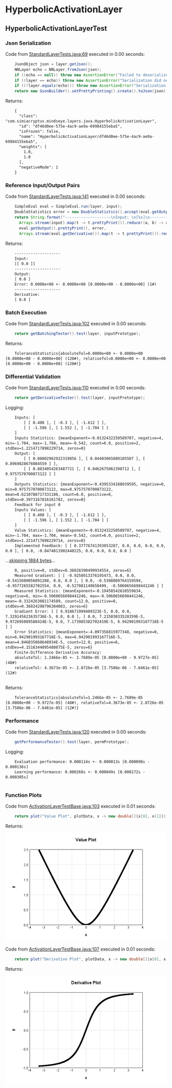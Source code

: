 # HyperbolicActivationLayer
## HyperbolicActivationLayerTest
### Json Serialization
Code from [StandardLayerTests.java:69](../../../../../../../src/main/java/com/simiacryptus/mindseye/test/StandardLayerTests.java#L69) executed in 0.00 seconds: 
```java
    JsonObject json = layer.getJson();
    NNLayer echo = NNLayer.fromJson(json);
    if ((echo == null)) throw new AssertionError("Failed to deserialize");
    if ((layer == echo)) throw new AssertionError("Serialization did not copy");
    if ((!layer.equals(echo))) throw new AssertionError("Serialization not equal");
    return new GsonBuilder().setPrettyPrinting().create().toJson(json);
```

Returns: 

```
    {
      "class": "com.simiacryptus.mindseye.layers.java.HyperbolicActivationLayer",
      "id": "df46d0ee-575e-4ac9-ae9a-69984155eba5",
      "isFrozen": false,
      "name": "HyperbolicActivationLayer/df46d0ee-575e-4ac9-ae9a-69984155eba5",
      "weights": [
        1.0,
        1.0
      ],
      "negativeMode": 1
    }
```



### Reference Input/Output Pairs
Code from [StandardLayerTests.java:141](../../../../../../../src/main/java/com/simiacryptus/mindseye/test/StandardLayerTests.java#L141) executed in 0.00 seconds: 
```java
    SimpleEval eval = SimpleEval.run(layer, input);
    DoubleStatistics error = new DoubleStatistics().accept(eval.getOutput().add(output.scale(-1)).getData());
    return String.format("--------------------\nInput: \n[%s]\n--------------------\nOutput: \n%s\nError: %s\n--------------------\nDerivative: \n%s",
      Arrays.stream(input).map(t -> t.prettyPrint()).reduce((a, b) -> a + ",\n" + b).get(),
      eval.getOutput().prettyPrint(), error,
      Arrays.stream(eval.getDerivative()).map(t -> t.prettyPrint()).reduce((a, b) -> a + ",\n" + b).get());
```

Returns: 

```
    --------------------
    Input: 
    [[ 0.0 ]]
    --------------------
    Output: 
    [ 0.0 ]
    Error: 0.0000e+00 +- 0.0000e+00 [0.0000e+00 - 0.0000e+00] (1#)
    --------------------
    Derivative: 
    [ 0.0 ]
```



### Batch Execution
Code from [StandardLayerTests.java:102](../../../../../../../src/main/java/com/simiacryptus/mindseye/test/StandardLayerTests.java#L102) executed in 0.00 seconds: 
```java
    return getBatchingTester().test(layer, inputPrototype);
```

Returns: 

```
    ToleranceStatistics{absoluteTol=0.0000e+00 +- 0.0000e+00 [0.0000e+00 - 0.0000e+00] (120#), relativeTol=0.0000e+00 +- 0.0000e+00 [0.0000e+00 - 0.0000e+00] (120#)}
```



### Differential Validation
Code from [StandardLayerTests.java:110](../../../../../../../src/main/java/com/simiacryptus/mindseye/test/StandardLayerTests.java#L110) executed in 0.00 seconds: 
```java
    return getDerivativeTester().test(layer, inputPrototype);
```
Logging: 
```
    Inputs: [
    	[ [ 0.408 ], [ -0.3 ], [ -1.612 ] ],
    	[ [ -1.596 ], [ 1.552 ], [ -1.704 ] ]
    ]
    Inputs Statistics: {meanExponent=-0.0132432250589707, negative=4, min=-1.704, max=-1.704, mean=-0.542, count=6.0, positive=2, stdDev=1.2214717898229714, zeros=0}
    Output: [
    	[ [ 0.08002962922319856 ], [ 0.04403065089105507 ], [ 0.8969828676084559 ] ],
    	[ [ 0.8834054263487721 ], [ 0.8462675862398712 ], [ 0.9757570700873122 ] ]
    ]
    Outputs Statistics: {meanExponent=-0.4395334108939595, negative=0, min=0.9757570700873122, max=0.9757570700873122, mean=0.6210788717331108, count=6.0, positive=6, stdDev=0.3973167816161782, zeros=0}
    Feedback for input 0
    Inputs Values: [
    	[ [ 0.408 ], [ -0.3 ], [ -1.612 ] ],
    	[ [ -1.596 ], [ 1.552 ], [ -1.704 ] ]
    ]
    Value Statistics: {meanExponent=-0.0132432250589707, negative=4, min=-1.704, max=-1.704, mean=-0.542, count=6.0, positive=2, stdDev=1.2214717898229714, zeros=0}
    Implemented Feedback: [ [ 0.37776741393053287, 0.0, 0.0, 0.0, 0.0, 0.0 ], [ 0.0, -0.8474011902440225, 0.0, 0.0, 0.0, 0.0 ]
```
...[skipping 1884 bytes](etc/70.txt)...
```
    0, positive=0, stdDev=0.36028390499934554, zeros=6}
    Measured Gradient: [ [ -0.9258013376195473, 0.0, 0.0, -0.5415600056091208, 0.0, 0.0 ], [ 0.0, -0.5308809764159594, -0.9577265582702554, 0.0, -0.527081149650499, -0.5060656698441246 ] ]
    Measured Statistics: {meanExponent=-0.19458542610559634, negative=6, min=-0.5060656698441246, max=-0.5060656698441246, mean=-0.3324263081174589, count=12.0, positive=0, stdDev=0.36024298796304083, zeros=6}
    Gradient Error: [ [ 9.918671999409323E-5, 0.0, 0.0, 7.329145623635736E-5, 0.0, 0.0 ], [ 0.0, 7.21503033528359E-5, 9.972695089588424E-5, 0.0, 7.173985382702419E-5, 6.942901993167716E-5 ] ]
    Error Statistics: {meanExponent=-4.097356815977348, negative=0, min=6.942901993167716E-5, max=6.942901993167716E-5, mean=4.046035868648934E-5, count=12.0, positive=6, stdDev=4.1516344095480875E-5, zeros=6}
    Finite-Difference Derivative Accuracy:
    absoluteTol: 1.2466e-05 +- 2.7609e-05 [0.0000e+00 - 9.9727e-05] (48#)
    relativeTol: 4.3673e-05 +- 2.8726e-05 [3.7586e-06 - 7.6461e-05] (12#)
    
```

Returns: 

```
    ToleranceStatistics{absoluteTol=1.2466e-05 +- 2.7609e-05 [0.0000e+00 - 9.9727e-05] (48#), relativeTol=4.3673e-05 +- 2.8726e-05 [3.7586e-06 - 7.6461e-05] (12#)}
```



### Performance
Code from [StandardLayerTests.java:120](../../../../../../../src/main/java/com/simiacryptus/mindseye/test/StandardLayerTests.java#L120) executed in 0.00 seconds: 
```java
    getPerformanceTester().test(layer, permPrototype);
```
Logging: 
```
    Evaluation performance: 0.000114s +- 0.000013s [0.000098s - 0.000136s]
    Learning performance: 0.000268s +- 0.000049s [0.000172s - 0.000305s]
    
```

### Function Plots
Code from [ActivationLayerTestBase.java:103](../../../../../../../src/test/java/com/simiacryptus/mindseye/layers/java/ActivationLayerTestBase.java#L103) executed in 0.01 seconds: 
```java
    return plot("Value Plot", plotData, x -> new double[]{x[0], x[1]});
```

Returns: 

![Result](etc/test.19.png)



Code from [ActivationLayerTestBase.java:107](../../../../../../../src/test/java/com/simiacryptus/mindseye/layers/java/ActivationLayerTestBase.java#L107) executed in 0.01 seconds: 
```java
    return plot("Derivative Plot", plotData, x -> new double[]{x[0], x[2]});
```

Returns: 

![Result](etc/test.20.png)



